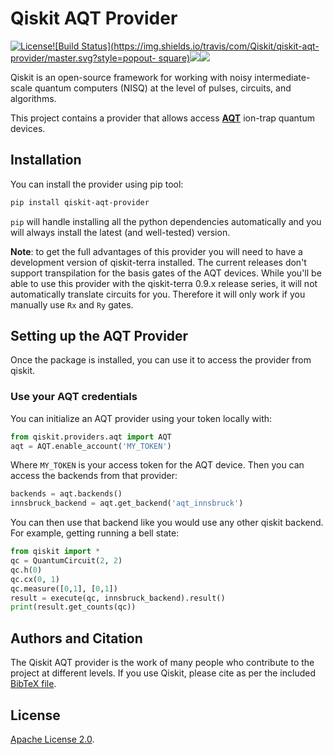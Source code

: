 # Qiskit AQT Provider

[![License](https://img.shields.io/github/license/Qiskit/qiskit-aqt-provider.svg?style=popout-square)](https://opensource.org/licenses/Apache-2.0)[![Build Status](https://img.shields.io/travis/com/Qiskit/qiskit-aqt-provider/master.svg?style=popout-     square)](https://travis-ci.com/Qiskit/qiskit-aqt-provider)[![](https://img.shields.io/github/release/Qiskit/qiskit-aqt-provider.svg?style=popout-square)](https://github.com/Qiskit/qiskit-aqt-provider/releases)[![](https://img.shields.io/pypi/dm/qiskit-aqt-provider.svg?style=popout-square)](https://pypi.org/project/qiskit-aqt-provider/)

Qiskit is an open-source framework for working with noisy intermediate-scale
quantum computers (NISQ) at the level of pulses, circuits, and algorithms.

This project contains a provider that allows access **[AQT]** ion-trap quantum
devices.

## Installation

You can install the provider using pip tool:

```bash
pip install qiskit-aqt-provider
```

`pip` will handle installing all the python dependencies automatically and you
will always install the  latest (and well-tested) version.

**Note**: to get the full advantages of this provider you will need to have
a development version of qiskit-terra installed. The current releases don't
support transpilation for the basis gates of the AQT devices. While you'll be
able to use this provider with the qiskit-terra 0.9.x release series, it
will not automatically translate circuits for you. Therefore it will only
work if you manually use `Rx` and `Ry` gates.

## Setting up the AQT Provider

Once the package is installed, you can use it to access the provider from
qiskit.

### Use your AQT credentials

You can initialize an AQT provider using your token locally with:

```python
from qiskit.providers.aqt import AQT
aqt = AQT.enable_account('MY_TOKEN')
```

Where `MY_TOKEN` is your access token for the AQT device. Then you can access
the backends from that provider:

```python
backends = aqt.backends()
innsbruck_backend = aqt.get_backend('aqt_innsbruck')
```

You can then use that backend like you would use any other qiskit backend. For
example, getting running a bell state:

```python
from qiskit import *
qc = QuantumCircuit(2, 2)
qc.h(0)
qc.cx(0, 1)
qc.measure([0,1], [0,1])
result = execute(qc, innsbruck_backend).result()
print(result.get_counts(qc))
```


## Authors and Citation

The Qiskit AQT provider is the work of many people who contribute to the
project at different levels. If you use Qiskit, please cite as per the included
[BibTeX file].

## License

[Apache License 2.0].

[AQT]: https://www.aqt.eu/
[BibTeX file]: https://github.com/Qiskit/qiskit/blob/master/Qiskit.bib
[Apache License 2.0]: https://github.com/Qiskit/qiskit-aqt-provider/blob/master/LICENSE.txt

